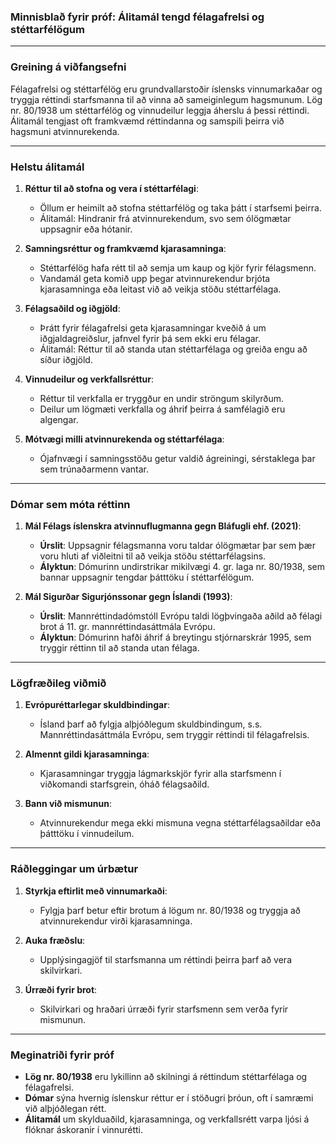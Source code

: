 ### Minnisblað fyrir próf: **Álitamál tengd félagafrelsi og stéttarfélögum**

---

### **Greining á viðfangsefni**
Félagafrelsi og stéttarfélög eru grundvallarstoðir íslensks vinnumarkaðar og tryggja réttindi starfsmanna til að vinna að sameiginlegum hagsmunum. Lög nr. 80/1938 um stéttarfélög og vinnudeilur leggja áherslu á þessi réttindi. Álitamál tengjast oft framkvæmd réttindanna og samspili þeirra við hagsmuni atvinnurekenda.

---

### **Helstu álitamál**

1. **Réttur til að stofna og vera í stéttarfélagi**:
   - Öllum er heimilt að stofna stéttarfélög og taka þátt í starfsemi þeirra.
   - Álitamál: Hindranir frá atvinnurekendum, svo sem ólögmætar uppsagnir eða hótanir.

2. **Samningsréttur og framkvæmd kjarasamninga**:
   - Stéttarfélög hafa rétt til að semja um kaup og kjör fyrir félagsmenn.
   - Vandamál geta komið upp þegar atvinnurekendur brjóta kjarasamninga eða leitast við að veikja stöðu stéttarfélaga.

3. **Félagsaðild og iðgjöld**:
   - Þrátt fyrir félagafrelsi geta kjarasamningar kveðið á um iðgjaldagreiðslur, jafnvel fyrir þá sem ekki eru félagar.
   - Álitamál: Réttur til að standa utan stéttarfélaga og greiða engu að síður iðgjöld.

4. **Vinnudeilur og verkfallsréttur**:
   - Réttur til verkfalla er tryggður en undir ströngum skilyrðum.
   - Deilur um lögmæti verkfalla og áhrif þeirra á samfélagið eru algengar.

5. **Mótvægi milli atvinnurekenda og stéttarfélaga**:
   - Ójafnvægi í samningsstöðu getur valdið ágreiningi, sérstaklega þar sem trúnaðarmenn vantar.

---

### **Dómar sem móta réttinn**

1. **Mál Félags íslenskra atvinnuflugmanna gegn Bláfugli ehf. (2021)**:
   - **Úrslit**: Uppsagnir félagsmanna voru taldar ólögmætar þar sem þær voru hluti af viðleitni til að veikja stöðu stéttarfélagsins.
   - **Ályktun**: Dómurinn undirstrikar mikilvægi 4. gr. laga nr. 80/1938, sem bannar uppsagnir tengdar þátttöku í stéttarfélögum.

2. **Mál Sigurðar Sigurjónssonar gegn Íslandi (1993)**:
   - **Úrslit**: Mannréttindadómstóll Evrópu taldi lögþvingaða aðild að félagi brot á 11. gr. mannréttindasáttmála Evrópu.
   - **Ályktun**: Dómurinn hafði áhrif á breytingu stjórnarskrár 1995, sem tryggir réttinn til að standa utan félaga.

---

### **Lögfræðileg viðmið**

1. **Evrópuréttarlegar skuldbindingar**:
   - Ísland þarf að fylgja alþjóðlegum skuldbindingum, s.s. Mannréttindasáttmála Evrópu, sem tryggir réttindi til félagafrelsis.

2. **Almennt gildi kjarasamninga**:
   - Kjarasamningar tryggja lágmarkskjör fyrir alla starfsmenn í viðkomandi starfsgrein, óháð félagsaðild.

3. **Bann við mismunun**:
   - Atvinnurekendur mega ekki mismuna vegna stéttarfélagsaðildar eða þátttöku í vinnudeilum.

---

### **Ráðleggingar um úrbætur**

1. **Styrkja eftirlit með vinnumarkaði**:
   - Fylgja þarf betur eftir brotum á lögum nr. 80/1938 og tryggja að atvinnurekendur virði kjarasamninga.

2. **Auka fræðslu**:
   - Upplýsingagjöf til starfsmanna um réttindi þeirra þarf að vera skilvirkari.

3. **Úrræði fyrir brot**:
   - Skilvirkari og hraðari úrræði fyrir starfsmenn sem verða fyrir mismunun.

---

### **Meginatriði fyrir próf**
- **Lög nr. 80/1938** eru lykillinn að skilningi á réttindum stéttarfélaga og félagafrelsi.
- **Dómar** sýna hvernig íslenskur réttur er í stöðugri þróun, oft í samræmi við alþjóðlegan rétt.
- **Álitamál** um skylduaðild, kjarasamninga, og verkfallsrétt varpa ljósi á flóknar áskoranir í vinnurétti.



